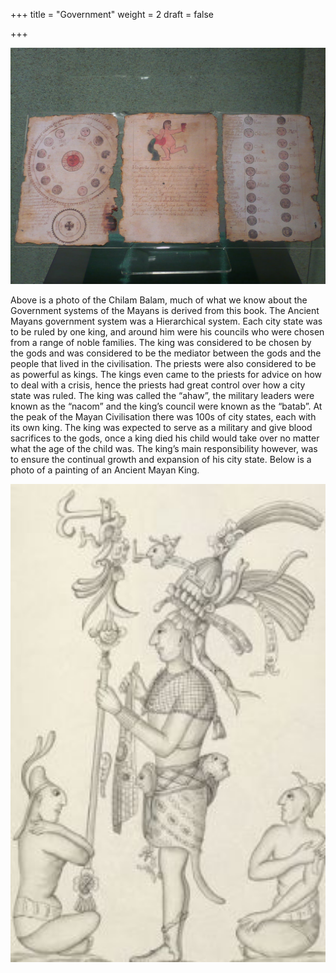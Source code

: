 +++
title = "Government"
weight = 2
draft = false

+++

<img src="images/Chilam Balam.jpg" alt="Chilam Balam" width="560">

Above is a photo of the Chilam Balam, much of what we know about the Government systems of the Mayans is derived from this book.
The Ancient Mayans government system was a Hierarchical system.
Each city state was to be ruled by one king, and around him were his councils who were chosen from a range of noble families. 
The king was considered to be chosen by the gods and was considered to be the mediator between the gods and the people that lived in the civilisation. 
The priests were also considered to be as powerful as kings. 
The kings even came to the priests for advice on how to deal with a crisis, hence the priests had great control over how a city state was ruled. 
The king was called the “ahaw”, the military leaders were known as the “nacom” and the king’s council were known as the “batab”. 
At the peak of the Mayan Civilisation there was 100s of city states, each with its own king. 
The king was expected to serve as a military and give blood sacrifices to the gods, once a king died his child would take over no matter what the age of the child was. 
The king’s main responsibility however, was to ensure the continual growth and expansion of his city state. Below is a photo of a painting of an Ancient Mayan King.

<img src="images/Maya Ruler.jpg" alt="Maya Ruler" width="560">